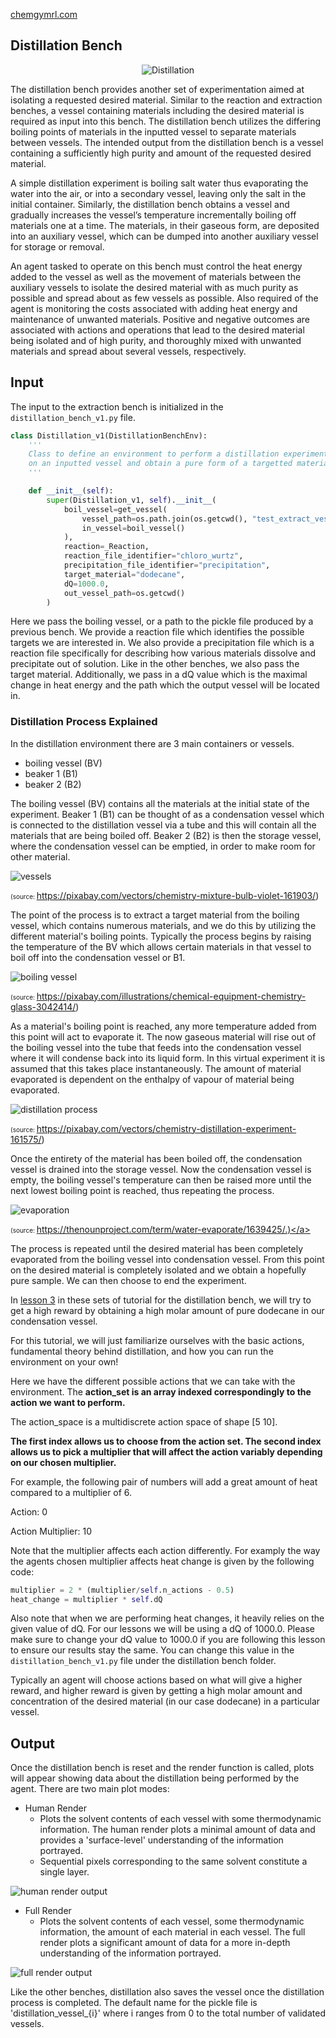 [chemgymrl.com](https://chemgymrl.com/)

## Distillation Bench

<span style="display:block;text-align:center">![Distillation](tutorial_figures/distillation.png)

The distillation bench provides another set of experimentation aimed at isolating a requested desired material. Similar to the reaction and extraction benches, a vessel containing materials including the desired material is required as input into this bench. The distillation bench utilizes the differing boiling points of materials in the inputted vessel to separate materials between vessels. The intended output from the distillation bench is a vessel containing a sufficiently high purity and amount of the requested desired material.
 
A simple distillation experiment is boiling salt water thus evaporating the water into the air, or into a secondary vessel, leaving only the salt in the initial container. Similarly, the distillation bench obtains a vessel and gradually increases the vessel’s temperature incrementally boiling off materials one at a time. The materials, in their gaseous form, are deposited into an auxiliary vessel, which can be dumped into another auxiliary vessel for storage or removal.

An agent tasked to operate on this bench must control the heat energy added to the vessel as well as the movement of materials between the auxiliary vessels to isolate the desired material with as much purity as possible and spread about as few vessels as possible. Also required of the agent is monitoring the costs associated with adding heat energy and maintenance of unwanted materials. Positive and negative outcomes are associated with actions and operations that lead to the desired material being isolated and of high purity, and thoroughly mixed with unwanted materials and spread about several vessels, respectively.

## Input 

The input to the extraction bench is initialized in the `distillation_bench_v1.py` file.

```python
class Distillation_v1(DistillationBenchEnv):
    '''
    Class to define an environment to perform a distillation experiment
    on an inputted vessel and obtain a pure form of a targetted material.
    '''

    def __init__(self):
        super(Distillation_v1, self).__init__(
            boil_vessel=get_vessel(
                vessel_path=os.path.join(os.getcwd(), "test_extract_vessel.pickle"),
                in_vessel=boil_vessel()
            ),
            reaction=_Reaction,
            reaction_file_identifier="chloro_wurtz",
            precipitation_file_identifier="precipitation",
            target_material="dodecane",
            dQ=1000.0,
            out_vessel_path=os.getcwd()
        )
```

Here we pass the boiling vessel, or a path to the pickle file produced by a previous bench. We provide a reaction
file which identifies the possible targets we are interested in. We also provide a precipitation file which is a
reaction file specifically for describing how various materials dissolve and precipitate out of solution. Like in
the other benches, we also pass the target material. Additionally, we pass in a dQ value which is the maximal change
in heat energy and the path which the output vessel will be located in.

### Distillation Process Explained

In the distillation environment there are 3 main containers or vessels.

- boiling vessel (BV)
- beaker 1       (B1)
- beaker 2       (B2)

The boiling vessel (BV) contains all the materials at the initial state of the experiment. Beaker 1 (B1) can be thought of as a  condensation vessel which is connected to the distillation vessel via a tube and this will contain all the materials that are being boiled off. Beaker 2 (B2) is then the storage vessel, where the condensation vessel can be emptied, in order to make room for other material.

![vessels](https://cdn.pixabay.com/photo/2013/07/13/13/59/chemistry-161903__340.png)

<a style="font-size: 10px">(source: https://pixabay.com/vectors/chemistry-mixture-bulb-violet-161903/)</a>

The point of the process is to extract a target material from the boiling vessel, which contains numerous materials, and we do this by utilizing the different material's boiling points. Typically the process begins by raising the temperature of the BV which allows certain materials in that vessel to boil off into the condensation vessel or B1.

![boiling vessel](https://cdn.pixabay.com/photo/2017/12/27/10/57/chemical-3042414_960_720.png)

<a style="font-size: 10px">(source: https://pixabay.com/illustrations/chemical-equipment-chemistry-glass-3042414/)</a>

As a material's boiling point is reached, any more temperature added from this point will act to evaporate it. The now gaseous material will rise out of the boiling vessel into the tube that feeds into the condensation vessel where it will condense back into its liquid form. In this virtual experiment  it is assumed that this takes place instantaneously. The amount of material evaporated is dependent on the enthalpy of vapour of material being evaporated.

![distillation process](https://cdn.pixabay.com/photo/2013/07/13/13/48/chemistry-161575_960_720.png)

<a style="font-size: 10px">(source: https://pixabay.com/vectors/chemistry-distillation-experiment-161575/)</a>

Once the entirety of the material has been boiled off, the condensation vessel is drained into the storage vessel. Now
the condensation vessel is empty, the boiling vessel's temperature can then be raised more until the next lowest boiling point is reached, thus repeating the process.

![evaporation](https://static.thenounproject.com/png/1639425-200.png)

<a style="font-size: 10px">(source: https://thenounproject.com/term/water-evaporate/1639425/.)</a>

The process is repeated until the desired material has been completely evaporated from the boiling vessel into  condensation vessel. From this point on the desired material is completely isolated and we obtain a hopefully pure sample. We can then choose to end the experiment.

In [lesson 3](https://chemgymrl.readthedocs.io/en/latest/lesson_3_distillation/) in these sets of tutorial for the distillation bench, we will try to get a high reward by obtaining a high molar amount of pure dodecane in our condensation vessel.

For this tutorial, we will just familiarize ourselves with the basic actions, fundamental theory behind distillation, and how you can run the environment on your own!

Here we have the different possible actions that we can take with the environment. The **action_set is an array indexed correspondingly to the action we want to perform.**

The action_space is a multidiscrete action space of shape [5 10].

**The first index allows us to choose from the action set. The second index allows us to pick a multiplier that will affect the action variably depending on our chosen multiplier.**

For example, the following pair of numbers will add a great amount of heat compared to a multiplier of 6. 

Action: 0

Action Multiplier: 10

Note that the multiplier affects each action differently. For examply the way the agents chosen multiplier affects heat change is given by the following code:

```python
multiplier = 2 * (multiplier/self.n_actions - 0.5)
heat_change = multiplier * self.dQ
```

Also note that when we are performing heat changes, it heavily relies on the given value of dQ. For our lessons we will be using a dQ of 1000.0. Please make sure to change your dQ value to 1000.0 if you are following this lesson to ensure our results stay the same. You can change this value in the `distillation_bench_v1.py` file under the distillation bench folder.

Typically an agent will choose actions based on what will give a higher reward, and higher reward is given by getting a high molar amount and concentration of the desired material (in our case dodecane) in a particular vessel.

## Output

Once the distillation bench is reset and the render function is called, plots will appear showing data about the distillation 
being performed by the agent. There are two main plot modes:

- Human Render
    - Plots the solvent contents of each vessel with some thermodynamic information. The human render plots a minimal
    amount of data and provides a 'surface-level' understanding of the information portrayed.
    - Sequential pixels corresponding to the same solvent constitute a single layer.

![human render output](tutorial_figures/distillation/human_render_distillation.png)

- Full Render
    -  Plots the solvent contents of each vessel, some thermodynamic information, the amount of each material in each vessel.
    The full render plots a significant amount of data for a more in-depth understanding of the information portrayed.

![full render output](tutorial_figures/distillation/full_render_distillation.png)

Like the other benches, distillation also saves the vessel once the distillation process is completed. The default name 
for the pickle file is 'distillation_vessel_{i}' where i ranges from 0 to the total number of validated vessels.
